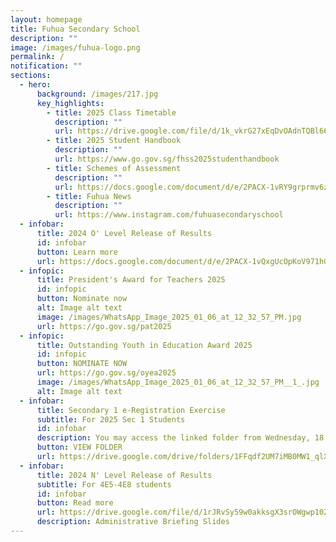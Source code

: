 ```yaml
---
layout: homepage
title: Fuhua Secondary School
description: ""
image: /images/fuhua-logo.png
permalink: /
notification: ""
sections:
  - hero:
      background: /images/217.jpg
      key_highlights:
        - title: 2025 Class Timetable
          description: ""
          url: https://drive.google.com/file/d/1k_vkrG27xEqDvOAdnTQBl66spqqHs43Y/view?usp=sharing
        - title: 2025 Student Handbook
          description: ""
          url: https://www.go.gov.sg/fhss2025studenthandbook
        - title: Schemes of Assessment
          description: ""
          url: https://docs.google.com/document/d/e/2PACX-1vRY9grprmv6zyYqW0hD89717TvOn5FemE6IOehli7p5PXoL6l_DSiRBj1OsOOFNQIrJdsUq-UMTTFLJ/pub
        - title: Fuhua News
          description: ""
          url: https://www.instagram.com/fuhuasecondaryschool
  - infobar:
      title: 2024 O' Level Release of Results
      id: infobar
      button: Learn more
      url: https://docs.google.com/document/d/e/2PACX-1vQxgUcOpKoV971hGARo_BSDG3cPARjBadfczhpu_8fS_sozcVAYxZHC1wDaFfpO51yb3CPzmB0fsc2K/pub
  - infopic:
      title: President's Award for Teachers 2025
      id: infopic
      button: Nominate now
      alt: Image alt text
      image: /images/WhatsApp_Image_2025_01_06_at_12_32_57_PM.jpg
      url: https://go.gov.sg/pat2025
  - infopic:
      title: Outstanding Youth in Education Award 2025
      id: infopic
      button: NOMINATE NOW
      url: https://go.gov.sg/oyea2025
      image: /images/WhatsApp_Image_2025_01_06_at_12_32_57_PM__1_.jpg
      alt: Image alt text
  - infobar:
      title: Secondary 1 e-Registration Exercise
      subtitle: For 2025 Sec 1 Students
      id: infobar
      description: You may access the linked folder from Wednesday, 18 Dec 2024.
      button: VIEW FOLDER
      url: https://drive.google.com/drive/folders/1FFqdf2UM7iMB0MW1_qlXebvNVHjTaA3C?usp=sharing
  - infobar:
      title: 2024 N' Level Release of Results
      subtitle: For 4E5-4E8 students
      id: infobar
      button: Read more
      url: https://drive.google.com/file/d/1rJRvSy59w0akksgX3srOWgwp10Zm3j7L/view?usp=sharing
      description: Administrative Briefing Slides
---
```

